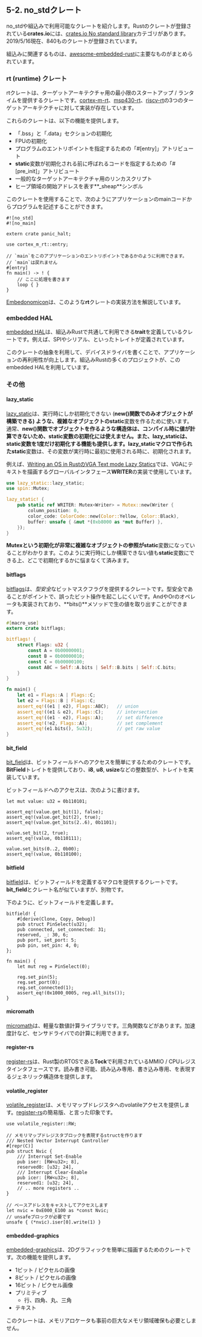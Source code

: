 ## 5-2. no_stdクレート

no_stdや組込みで利用可能なクレートを紹介します。Rustのクレートが登録されている**crates.io**には、[crates.io No standard library]カテゴリがあります。2019/5/16現在、840ものクレートが登録されています。

[crates.io No standard library]: https://crates.io/categories/no-std

組込みに関連するものは、[awesome-embedded-rust]に主要なものがまとめられています。

[awesome-embedded-rust]: https://github.com/rust-embedded/awesome-embedded-rust

### rt (runtime) クレート

rtクレートは、ターゲットアーキテクチャ用の最小限のスタートアップ / ランタイムを提供するクレートです。[cortex-m-rt]、[msp430-rt]、[riscv-rt]の3つのターゲットアーキテクチャに対して実装が存在しています。

[cortex-m-rt]: https://github.com/rust-embedded/cortex-m-rt
[msp430-rt]: https://github.com/rust-embedded/msp430-rt
[riscv-rt]: https://github.com/rust-embedded/riscv-rt

これらのクレートは、以下の機能を提供します。

- 「.bss」と「.data」セクションの初期化
- FPUの初期化
- プログラムのエントリポイントを指定するための「#[entry]」アトリビュート
- **static**変数が初期化される前に呼ばれるコードを指定するための「#[pre_init]」アトリビュート
- 一般的なターゲットアーキテクチャ用のリンカスクリプト
- ヒープ領域の開始アドレスを表す**_sheap**シンボル

このクレートを使用することで、次のようにアプリケーションのmainコードからプログラムを記述することができます。

```rust,ignore
#![no_std]
#![no_main]

extern crate panic_halt;

use cortex_m_rt::entry;

// `main`をこのアプリケーションのエントリポイントであるかのように利用できます。
// `main`は戻れません
#[entry]
fn main() -> ! {
    // ここに処理を書きます
    loop { }
}
```

[Embedonomicon]は、このような**rt**クレートの実装方法を解説しています。

[Embedonomicon]: https://tomoyuki-nakabayashi.github.io/embedonomicon/

### embedded HAL

[embedded HAL]は、組込みRustで共通して利用できる**trait**を定義しているクレートです。例えば、SPIやシリアル、といったトレイトが定義されています。

[embedded HAL]: https://github.com/rust-embedded/embedded-hal

このクレートの抽象を利用して、デバイスドライバを書くことで、アプリケーションの再利用性が向上します。組込みRustの多くのプロジェクトが、このembedded HALを利用しています。

### その他

#### lazy_static

[lazy_static]は、実行時にしか初期化できない (**new()**関数でのみオブジェクトが構築できる) ような、複雑なオブジェクトの**static**変数を作るために使います。通常、**new()**関数でオブジェクトを作るような構造体は、コンパイル時に値が計算できないため、**static**変数の初期化には使えません。また、**lazy_static**は、**static**変数を1度だけ初期化する機能も提供します。**lazy_static**マクロで作られた**static**変数は、その変数が実行時に最初に使用される時に、初期化されます。

[lazy_static]: https://crates.io/crates/lazy_static

例えば、[Writing an OS in RustのVGA Text mode Lazy Statics]では、VGAにテキストを描画するグローバルインタフェース**WRITER**の実装で使用しています。

[Writing an OS in RustのVGA Text mode Lazy Statics]: https://os.phil-opp.com/vga-text-mode/#lazy-statics

```rust
use lazy_static::lazy_static;
use spin::Mutex;

lazy_static! {
    pub static ref WRITER: Mutex<Writer> = Mutex::new(Writer {
        column_position: 0,
        color_code: ColorCode::new(Color::Yellow, Color::Black),
        buffer: unsafe { &mut *(0xb8000 as *mut Buffer) },
    });
}
```

**Mutex<Writer>**という初期化が非常に複雑なオブジェクトの参照が**static**変数になっていることがわかります。このように実行時にしか構築できない値も**static**変数にできる上、どこで初期化するかに悩まなくて済みます。

#### bitflags

[bitflags]は、*型安全*なビットマスクフラグを提供するクレートです。型安全であることがポイントで、誤ったビット操作を起こしにくいです。AndやOrのオペレータも実装されており、**bits()**メソッドで生の値を取り出すことができます。

[bitflags]: https://crates.io/crates/bitflags

```rust
#[macro_use]
extern crate bitflags;

bitflags! {
    struct Flags: u32 {
        const A = 0b00000001;
        const B = 0b00000010;
        const C = 0b00000100;
        const ABC = Self::A.bits | Self::B.bits | Self::C.bits;
    }
}

fn main() {
    let e1 = Flags::A | Flags::C;
    let e2 = Flags::B | Flags::C;
    assert_eq!((e1 | e2), Flags::ABC);   // union
    assert_eq!((e1 & e2), Flags::C);     // intersection
    assert_eq!((e1 - e2), Flags::A);     // set difference
    assert_eq!(!e2, Flags::A);           // set complement
    assert_eq!(e1.bits(), 5u32);         // get raw value
}
```

#### bit_field

[bit_field]は、ビットフィールドへのアクセスを簡単にするためのクレートです。**BitField**トレイトを提供しており、**i8**, **u8**, **usize**などの整数型が、トレイトを実装しています。

[bit_field]: https://crates.io/crates/bit_field

ビットフィールドへのアクセスは、次のように書けます。

```rust,ignore
let mut value: u32 = 0b110101;

assert_eq!(value.get_bit(1), false);
assert_eq!(value.get_bit(2), true);
assert_eq!(value.get_bits(2..6), 0b1101);

value.set_bit(2, true);
assert_eq!(value, 0b110111);

value.set_bits(0..2, 0b00);
assert_eq!(value, 0b110100);
```

#### bitfield

[bitfield]は、ビットフィールドを定義するマクロを提供するクレートです。**bit_field**とクレート名が似ていますが、別物です。

[bitfield]: https://docs.rs/bitfield/0.13.1/bitfield/

下のように、ビットフィールドを定義します。

```rust,ignore
bitfield! {
    #[derive(Clone, Copy, Debug)]
    pub struct PinSelect(u32);
    pub connected, set_connected: 31;
    reserved, _: 30, 6;
    pub port, set_port: 5;
    pub pin, set_pin: 4, 0;
};

fn main() {
    let mut reg = PinSelect(0);

    reg.set_pin(5);
    reg.set_port(0);
    reg.set_connected(1);
    assert_eq!(0x1000_0005, reg.all_bits());
}
```

#### micromath

[micromath]は、軽量な数値計算ライブラリです。三角関数などがあります。加速度計など、センサドライバでの計算に利用できます。

[micromath]: https://crates.io/crates/micromath

#### register-rs

[register-rs]は、Rust製のRTOSである**Tock**で利用されているMMIO / CPUレジスタインタフェースです。読み書き可能、読み込み専用、書き込み専用、を表現するジェネリック構造体を提供します。

[register-rs]: https://crates.io/crates/register

#### volatile_register

[volatile_register]は、メモリマップドレジスタへのvolatileアクセスを提供します。[register-rs]の簡易版、と言った印象です。

[volatile_register]: https://docs.rs/volatile-register/0.2.0/volatile_register/

```rust,ignore
use volatile_register::RW;

// メモリマップドレジスタブロックを表現するstructを作ります
/// Nested Vector Interrupt Controller
#[repr(C)]
pub struct Nvic {
    /// Interrupt Set-Enable
    pub iser: [RW<u32>; 8],
    reserved0: [u32; 24],
    /// Interrupt Clear-Enable
    pub icer: [RW<u32>; 8],
    reserved1: [u32; 24],
    // .. more registers ..
}

// ベースアドレスをキャストしてアクセスします
let nvic = 0xE000_E100 as *const Nvic;
// unsafeブロックが必要です
unsafe { (*nvic).iser[0].write(1) }
```

#### embedded-graphics

[embedded-graphics]は、2Dグラフィックを簡単に描画するためのクレートです。次の機能を提供します。

- 1ビット / ピクセルの画像
- 8ビット / ピクセルの画像
- 16ビット / ピクセル画像
- プリミティブ
  - 行、四角、丸、三角
- テキスト

[embedded-graphics]: https://crates.io/crates/embedded-graphics

このクレートは、メモリアロケータも事前の巨大なメモリ領域確保も必要としません。
